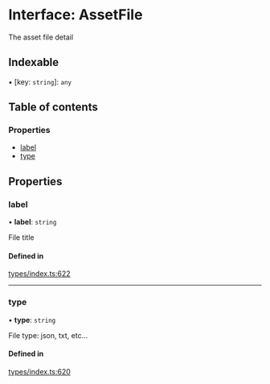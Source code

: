 # Interface: AssetFile

The asset file detail

## Indexable

▪ [key: `string`]: `any`

## Table of contents

### Properties

- [label](AssetFile.md#label)
- [type](AssetFile.md#type)

## Properties

### label

• **label**: `string`

File title

#### Defined in

[types/index.ts:622](https://github.com/nevermined-io/components-catalog/blob/f1df7fb/lib/src/types/index.ts#L622)

___

### type

• **type**: `string`

File type: json, txt, etc...

#### Defined in

[types/index.ts:620](https://github.com/nevermined-io/components-catalog/blob/f1df7fb/lib/src/types/index.ts#L620)
